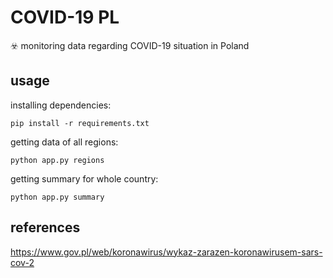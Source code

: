# COVID-19 PL
☣️ monitoring data regarding COVID-19 situation in Poland

usage
-----

installing dependencies:

```
pip install -r requirements.txt
```

getting data of all regions:

```
python app.py regions
```

getting summary for whole country:


```
python app.py summary
```

references
----------

https://www.gov.pl/web/koronawirus/wykaz-zarazen-koronawirusem-sars-cov-2
